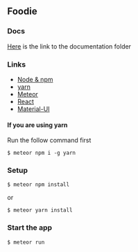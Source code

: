## Foodie

### Docs

[Here](https://github.com/bobby569/Foodie/tree/master/docs) is the link to the documentation folder

### Links

* [Node & npm](https://nodejs.org/en/)
* [yarn](https://yarnpkg.com/en/)
* [Meteor](https://www.meteor.com/)
* [React](https://reactjs.org/)
* [Material-UI](http://www.material-ui.com/#/)

#### If you are using yarn

Run the follow command first

```
$ meteor npm i -g yarn
```

### Setup

```
$ meteor npm install
```

or

```
$ meteor yarn install
```

### Start the app

```
$ meteor run
```
